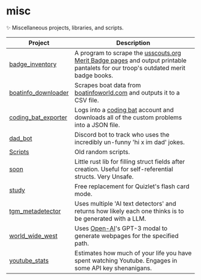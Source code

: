 # misc

✨ Miscellaneous projects, libraries, and scripts.

| Project                                     | Description                                                                                                                                                                       |
| ------------------------------------------- | --------------------------------------------------------------------------------------------------------------------------------------------------------------------------------- |
| [badge_inventory](/badge_inventory)         | A program to scrape the [usscouts.org Merit Badge pages](http://usscouts.org/usscouts/meritbadges.asp) and output printable pantalets for our troop's outdated merit badge books. |
| [boatinfo_downloader](/boatinfo_downloader) | Scrapes boat data from [boatinfoworld.com](https://www.boatinfoworld.com) and outputs it to a CSV file.                                                                           |
| [coding_bat_exporter](/coding_bat_exporter) | Logs into a [coding bat](https://codingbat.com) account and downloads all of the custom problems into a JSON file.                                                                |
| [dad_bot](/dad_bot)                         | Discord bot to track who uses the incredibly un-funny 'hi x im dad' jokes.                                                                                                        |
| [Scripts](/Scripts)                         | Old random scripts.                                                                                                                                                               |
| [soon](/soon)                               | Little rust lib for filling struct fields after creation. Useful for self-referential structs. Very Unsafe.                                                                       |
| [study](/study)                             | Free replacement for Quizlet's flash card mode.                                                                                                                                   |
| [tgm_metadetector](/tgm_metadetector)       | Uses multiple 'AI text detectors' and returns how likely each one thinks is to be generated with a LLM.                                                                           |
| [world_wide_west](/world_wide_west)         | Uses [Open-AI](https://openai.com)'s GPT-3 modal to generate webpages for the specified path.                                                                                     |
| [youtube_stats](/youtube_stats)             | Estimates how much of your life you have spent watching Youtube. Engages in some API key shenanigans.                                                                             |
